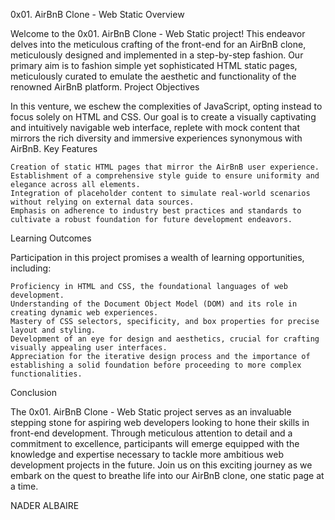 0x01. AirBnB Clone - Web Static
Overview

Welcome to the 0x01. AirBnB Clone - Web Static project! This endeavor delves into the meticulous crafting of the front-end for an AirBnB clone, meticulously designed and implemented in a step-by-step fashion. Our primary aim is to fashion simple yet sophisticated HTML static pages, meticulously curated to emulate the aesthetic and functionality of the renowned AirBnB platform.
Project Objectives

In this venture, we eschew the complexities of JavaScript, opting instead to focus solely on HTML and CSS. Our goal is to create a visually captivating and intuitively navigable web interface, replete with mock content that mirrors the rich diversity and immersive experiences synonymous with AirBnB.
Key Features

    Creation of static HTML pages that mirror the AirBnB user experience.
    Establishment of a comprehensive style guide to ensure uniformity and elegance across all elements.
    Integration of placeholder content to simulate real-world scenarios without relying on external data sources.
    Emphasis on adherence to industry best practices and standards to cultivate a robust foundation for future development endeavors.

Learning Outcomes

Participation in this project promises a wealth of learning opportunities, including:

    Proficiency in HTML and CSS, the foundational languages of web development.
    Understanding of the Document Object Model (DOM) and its role in creating dynamic web experiences.
    Mastery of CSS selectors, specificity, and box properties for precise layout and styling.
    Development of an eye for design and aesthetics, crucial for crafting visually appealing user interfaces.
    Appreciation for the iterative design process and the importance of establishing a solid foundation before proceeding to more complex functionalities.

Conclusion

The 0x01. AirBnB Clone - Web Static project serves as an invaluable stepping stone for aspiring web developers looking to hone their skills in front-end development. Through meticulous attention to detail and a commitment to excellence, participants will emerge equipped with the knowledge and expertise necessary to tackle more ambitious web development projects in the future. Join us on this exciting journey as we embark on the quest to breathe life into our AirBnB clone, one static page at a time.


NADER ALBAIRE
